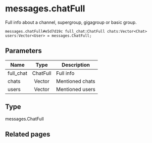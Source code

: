 # messages.chatFull
Full info about a channel, supergroup, gigagroup or basic group.

```
messages.chatFull#e5d7d19c full_chat:ChatFull chats:Vector<Chat> users:Vector<User> = messages.ChatFull;
```

## Parameters
| Name | Type | Description |
| ---- | :----: | ----------- |
| full_chat | ChatFull | Full info |
| chats | Vector<Chat> | Mentioned chats |
| users | Vector<User> | Mentioned users |


## Type
messages.ChatFull

## Related pages

